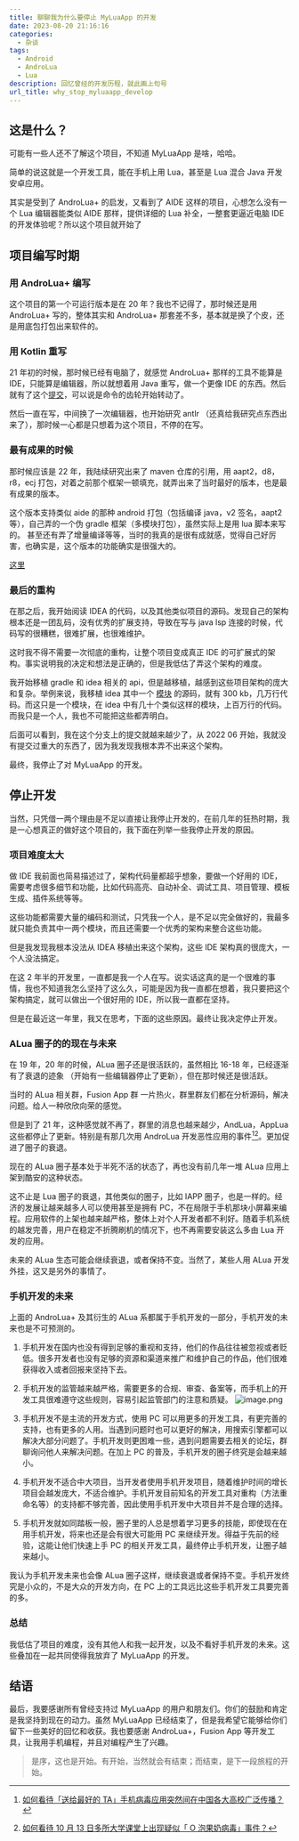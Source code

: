 ```yaml
---
title: 聊聊我为什么要停止 MyLuaApp 的开发
date: 2023-08-20 21:16:16
categories:
  - 杂谈
tags:
  - Android
  - AndroLua
  - Lua
description: 回忆曾经的开发历程，就此画上句号
url_title: why_stop_myluaapp_develop
---
```


## 这是什么？

可能有一些人还不了解这个项目，不知道 MyLuaApp 是啥，哈哈。

简单的说这就是一个开发工具，能在手机上用 Lua，甚至是 Lua 混合 Java 开发安卓应用。

其实是受到了 AndroLua+ 的启发，又看到了 AIDE 这样的项目，心想怎么没有一个 Lua 编辑器能类似 AIDE 那样，提供详细的 Lua 补全，一整套更逼近电脑 IDE 的开发体验呢？所以这个项目就开始了

## 项目编写时期

### 用 AndroLua+ 编写

这个项目的第一个可运行版本是在 20 年？我也不记得了，那时候还是用 AndroLua+ 写的，整体其实和 AndroLua+ 那套差不多，基本就是换了个皮，还是用底包打包出来软件的。

### 用 Kotlin 重写

21 年初的时候，那时候已经有电脑了，就感觉 AndroLua+ 那样的工具不能算是 IDE，只能算是编辑器，所以就想着用 Java 重写，做一个更像 IDE 的东西。然后就有了这个[提交](https://github.com/dingyi222666/MyLuaApp/commit/ba730e6371cf074c2d3c5339c1a897e118ee1c8e)，可以说是命令的齿轮开始转动了。

然后一直在写，中间换了一次编辑器，也开始研究 antlr （还真给我研究点东西出来了），那时候一心都是只想着为这个项目，不停的在写。

### 最有成果的时候

那时候应该是 22 年，我陆续研究出来了 maven 仓库的引用，用 aapt2，d8，r8，ecj 打包，对着之前那个框架一顿填充，就弄出来了当时最好的版本，也是最有成果的版本。

这个版本支持类似 aide 的那种 android 打包（包括编译 java，v2 签名，aapt2 等），自己弄的一个伪 gradle 框架（多模块打包），虽然实际上是用 lua 脚本来写的。
甚至还有弄了增量编译等等，当时的我真的是很有成就感，觉得自己好厉害，也确实是，这个版本的功能确实是很强大的。

[这里](https://github.com/dingyi222666/MyLuaApp/commit/e1005f718d9e94837cd288d7bbb951e1195380ff)

### 最后的重构

在那之后，我开始阅读 IDEA 的代码，以及其他类似项目的源码。发现自己的架构根本还是一团乱码，没有优秀的扩展支持，导致在写与 java lsp 连接的时候，代码写的很糟糕，很难扩展，也很难维护。

这时我不得不需要一次彻底的重构，让整个项目变成真正 IDE 的可扩展式的架构。事实说明我的决定和想法是正确的，但是我低估了弄这个架构的难度。

我开始移植 gradle 和 idea 相关的 api，但是越移植，越感到这些项目架构的庞大和复杂。举例来说，我移植 idea 其中一个
[模块](https://github.com/dingyi222666/MyLuaApp/tree/dev-0.5.x/platform/platform-api/src/main) 的源码，就有 300 kb，几万行代码。而这只是一个模块，在 idea 中有几十个类似这样的模块，上百万行的代码。而我只是一个人，我也不可能把这些都弄明白。

后面可以看到，我在这个分支上的提交就越来越少了，从 2022 06 开始，我就没有提交过重大的东西了，因为我发现我根本弄不出来这个架构。

最终，我停止了对 MyLuaApp 的开发。

## 停止开发

当然，只凭借一两个理由是不足以直接让我停止开发的，在前几年的狂热时期，我是一心想真正的做好这个项目的，我下面在列举一些我停止开发的原因。

### 项目难度太大

做 IDE 我前面也简易描述过了，架构代码量都超乎想象，要做一个好用的 IDE，需要考虑很多细节和功能，比如代码高亮、自动补全、调试工具、项目管理、模板生成、插件系统等等。

这些功能都需要大量的编码和测试，只凭我一个人，是不足以完全做好的，我最多就只能负责其中一两个模块，而且还需要一个优秀的架构来整合这些功能。

但是我发现我根本没法从 IDEA 移植出来这个架构，这些 IDE 架构真的很庞大，一个人没法搞定。

在这 2 年半的开发里，一直都是我一个人在写。说实话这真的是一个很难的事情，我也不知道我怎么坚持了这么久，可能是因为我一直都在想着，我只要把这个架构搞定，就可以做出一个很好用的 IDE，所以我一直都在坚持。

但是在最近这一年里，我又在思考，下面的这些原因。最终让我决定停止开发。

### ALua 圈子的的现在与未来

在 19 年，20 年的时候，ALua 圈子还是很活跃的，虽然相比 16-18 年，已经逐渐有了衰退的迹象 （开始有一些编辑器停止了更新），但在那时候还是很活跃。

当时的 ALua 相关群，Fusion App 群 一片热火，群里群友们都在分析源码，解决问题。给人一种欣欣向荣的感觉。

但是到了 21 年，这种感觉就不再了，群里的消息也越来越少，AndLua，AppLua 这些都停止了更新。特别是有那几次用 AndroLua 开发恶性应用的事件[^1][^2]。更加促进了圈子的衰退。

现在的 ALua 圈子基本处于半死不活的状态了，再也没有前几年一堆 ALua 应用上架到酷安的这种状态。

这不止是 Lua 圈子的衰退，其他类似的圈子，比如 IAPP 圈子，也是一样的。经济的发展让越来越多人可以使用甚至是拥有 PC，不在局限于手机那块小屏幕来编程。应用软件的上架也越来越严格，整体上对个人开发者都不利好。随着手机系统的越发完善，用户在稳定不折腾刷机的情况下，也不再需要安装这么多由 Lua 开发的应用。

未来的 ALua 生态可能会继续衰退，或者保持不变。当然了，某些人用 ALua 开发外挂，这又是另外的事情了。

### 手机开发的未来

上面的 AndroLua+ 及其衍生的 ALua 系都属于手机开发的一部分，手机开发的未来也是不可预测的。

1. 手机开发在国内也没有得到足够的重视和支持，他们的作品往往被忽视或者贬低。很多开发者也没有足够的资源和渠道来推广和维护自己的作品，他们很难获得收入或者回报来坚持下去。

2. 手机开发的监管越来越严格，需要更多的合规、审查、备案等，而手机上的开发工具很难遵守这些规则，容易引起监管部门的注意和质疑。
![image.png](https://s2.loli.net/2023/08/20/UzmIkOKowDTuLMJ.png)

3. 手机开发不是主流的开发方式，使用 PC 可以用更多的开发工具，有更完善的支持，也有更多的人用。当遇到问题时也可以更好的解决，用搜索引擎都可以解决大部分问题了。手机开发则更困难一些，遇到问题需要去相关的论坛，群聊询问他人来解决问题。在加上 PC 的普及，手机开发的圈子终究是会越来越小。

4. 手机开发不适合中大项目，当开发者使用手机开发项目，随着维护时间的增长项目会越发庞大，不适合维护。手机开发目前知名的开发工具对重构（方法重命名等）的支持都不够完善，因此使用手机开发中大项目并不是合理的选择。

5. 手机开发就如同踏板一般，圈子里的人总是想着学习更多的技能，即使现在在用手机开发，将来也还是会有很大可能用 PC 来继续开发。得益于先前的经验，这能让他们快速上手 PC 的相关开发工具，最终停止手机开发，让圈子越来越小。

我认为手机开发未来也会像 ALua 圈子这样，继续衰退或者保持不变。手机开发终究是小众的，不是大众的开发方向，在 PC 上的工具远比这些手机开发工具要完善的多。

### 总结

我低估了项目的难度，没有其他人和我一起开发，以及不看好手机开发的未来。这些叠加在一起共同使得我放弃了 MyLuaApp 的开发。

## 结语

最后，我要感谢所有曾经支持过 MyLuaApp 的用户和朋友们。你们的鼓励和肯定是我坚持到现在的动力。虽然 MyLuaApp 已经结束了，但是我希望它能够给你们留下一些美好的回忆和收获。我也要感谢 AndroLua+，Fusion App 等开发工具，让我用手机编程，并且对编程产生了兴趣。

> 是序，这也是开始。有开始，当然就会有结束；而结束，是下一段旅程的开始。

[^1]: [如何看待「送给最好的 TA」手机病毒应用突然间在中国各大高校广泛传播？](https://www.zhihu.com/question/348025779)

[^2]: [如何看待 10 月 13 日多所大学课堂上出现疑似「 O 泡果奶病毒」事件？](https://www.zhihu.com/question/425487194)
